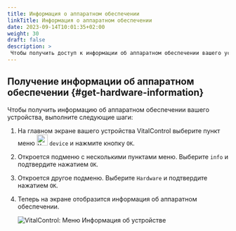 ```yaml
---
title: Информация о аппаратном обеспечении
linkTitle: Информация о аппаратном обеспечении
date: 2023-09-14T10:01:35+02:00
weight: 30
draft: false
description: >
 Чтобы получить доступ к информации об аппаратном обеспечении вашего устройства, нажмите здесь
---
```

## Получение информации об аппаратном обеспечении {#get-hardware-information}

Чтобы получить информацию об аппаратном обеспечении вашего устройства, выполните следующие шаги:

1. На главном экране вашего устройства VitalControl выберите пункт меню <img src="/icons/device.svg" width="25" align="bottom" alt="Устройство" />  `device` и нажмите кнопку `OK`.

2. Откроется подменю с несколькими пунктами меню. Выберите `info` и подтвердите нажатием `OK`.

3. Откроется другое подменю. Выберите `Hardware` и подтвердите нажатием `OK`.

4. Теперь на экране отобразится информация об аппаратном обеспечении.

   ![VitalControl: Меню Информация об устройстве](../images/hardware.png "Получение информации об аппаратном обеспечении")

